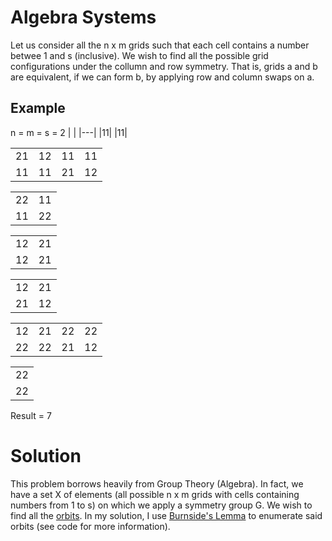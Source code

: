 # Algebra Systems 

Let us consider all the n x m grids such that each cell contains a number betwee 1 and s (inclusive). We wish to find all the possible grid configurations under the collumn and row
symmetry. That is, grids a and b are equivalent, if we can form b, by applying row and column swaps on a.

## Example
n = m = s = 2
| |
|---|
|11|
|11|

| | | | |
|---|---|---|---|
|21| 12| 11| 11|
|11|11|21|12|

| | |
|---|---|
|22| 11|
|11|22|

| | |
|---|---|
|12| 21|
|12|21|

| | |
|---|---|
|12| 21|
|21|12|

| | | | |
|---|---|---|---|
|12| 21| 22| 22|
|22|22|21|12|

| |
|---|
|22|
|22|

Result = 7

# Solution

This problem borrows heavily from Group Theory (Algebra). In fact, we have a set X of elements (all possible n x m grids with cells containing numbers from 1 to s) on which we 
apply a symmetry group G. We wish to find all the [orbits](https://en.wikipedia.org/wiki/Group_action#Orbits_and_stabilizers). In my solution, I use [Burnside's Lemma](https://en.wikipedia.org/wiki/Burnside%27s_lemma)
to enumerate said orbits (see code for more information).
